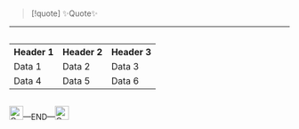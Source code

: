 # <center> </center>

>[!quote] ✨Quote✨

---



<div style="display: flex; justify-content: center;">
<table>
  <tr>
    <th>Header 1</th>
    <th>Header 2</th>
    <th>Header 3</th>
  </tr>
  <tr>
    <td>Data 1</td>
    <td>Data 2</td>
    <td>Data 3</td>
  </tr>
  <tr>
    <td>Data 4</td>
    <td>Data 5</td>
    <td>Data 6</td>
  </tr>
</table>
</div>


<img src="https://raw.githubusercontent.com/Tarikul-Islam-Anik/Animated-Fluent-Emojis/master/Emojis/Travel%20and%20places/Construction.png" alt="Construction" width="25" height="25" /><span class="animate-move-bg bg-gradient-to-r from-indigo-500 via-pink-500 to-indigo-500 bg-[length:400%] bg-clip-text text-transparent">—END—</span><img src="https://raw.githubusercontent.com/Tarikul-Islam-Anik/Animated-Fluent-Emojis/master/Emojis/Travel%20and%20places/Construction.png" alt="Construction" width="25" height="25" />

